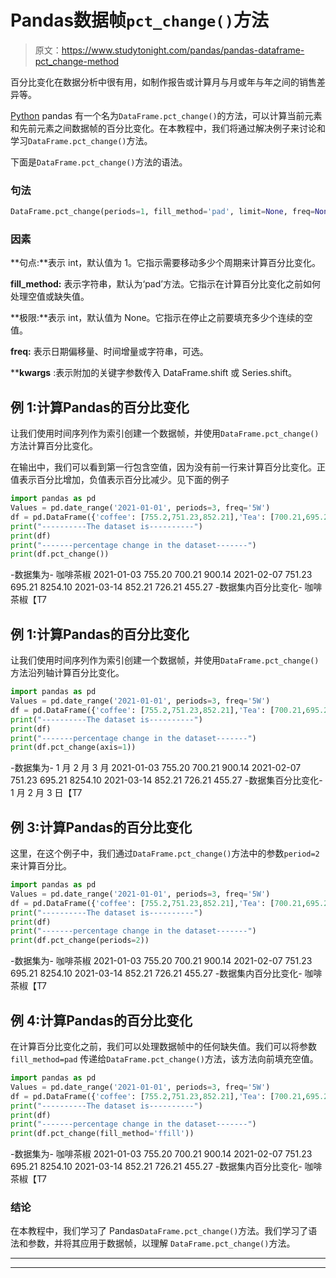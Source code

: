 # Pandas数据帧`pct_change()`方法

> 原文：<https://www.studytonight.com/pandas/pandas-dataframe-pct_change-method>

百分比变化在数据分析中很有用，如制作报告或计算月与月或年与年之间的销售差异等。

[Python](https://www.studytonight.com/python/getting-started-with-python) pandas 有一个名为`DataFrame.pct_change()`的方法，可以计算当前元素和先前元素之间数据帧的百分比变化。在本教程中，我们将通过解决例子来讨论和学习`DataFrame.pct_change()`方法。

下面是`DataFrame.pct_change()`方法的语法。

### 句法

```py
DataFrame.pct_change(periods=1, fill_method='pad', limit=None, freq=None, **kwargs)
```

### 因素

**句点:**表示 int，默认值为 1。它指示需要移动多少个周期来计算百分比变化。

**fill_method:** 表示字符串，默认为‘pad’方法。它指示在计算百分比变化之前如何处理空值或缺失值。

**极限:**表示 int，默认值为 None。它指示在停止之前要填充多少个连续的空值。

**freq:** 表示日期偏移量、时间增量或字符串，可选。

****kwargs** :表示附加的关键字参数传入 DataFrame.shift 或 Series.shift。

## 例 1:计算Pandas的百分比变化

让我们使用时间序列作为索引创建一个数据帧，并使用`DataFrame.pct_change()`方法计算百分比变化。

在输出中，我们可以看到第一行包含空值，因为没有前一行来计算百分比变化。正值表示百分比增加，负值表示百分比减少。见下面的例子

```py
import pandas as pd
Values = pd.date_range('2021-01-01', periods=3, freq='5W')
df = pd.DataFrame({'coffee': [755.2,751.23,852.21],'Tea': [700.21,695.21,726.21],'Pepper':[900.14,8254.1,455.27]}, index=Values)
print("----------The dataset is----------")
print(df)
print("-------percentage change in the dataset-------")
print(df.pct_change())
```

-数据集为-
咖啡茶椒
2021-01-03 755.20 700.21 900.14
2021-02-07 751.23 695.21 8254.10
2021-03-14 852.21 726.21 455.27
-数据集内百分比变化-
咖啡茶椒【T7

## 例 1:计算Pandas的百分比变化

让我们使用时间序列作为索引创建一个数据帧，并使用`DataFrame.pct_change()`方法沿列轴计算百分比变化。

```py
import pandas as pd
Values = pd.date_range('2021-01-01', periods=3, freq='5W')
df = pd.DataFrame({'coffee': [755.2,751.23,852.21],'Tea': [700.21,695.21,726.21],'Pepper':[900.14,8254.1,455.27]}, index=Values)
print("----------The dataset is----------")
print(df)
print("-------percentage change in the dataset-------")
print(df.pct_change(axis=1))
```

-数据集为-
1 月 2 月 3 月
2021-01-03 755.20 700.21 900.14
2021-02-07 751.23 695.21 8254.10
2021-03-14 852.21 726.21 455.27
-数据集百分比变化-
1 月 2 月 3 日【T7

## 例 3:计算Pandas的百分比变化

这里，在这个例子中，我们通过`DataFrame.pct_change()`方法中的参数`period=2`来计算百分比。

```py
import pandas as pd
Values = pd.date_range('2021-01-01', periods=3, freq='5W')
df = pd.DataFrame({'coffee': [755.2,751.23,852.21],'Tea': [700.21,695.21,726.21],'Pepper':[900.14,8254.1,455.27]}, index=Values)
print("----------The dataset is----------")
print(df)
print("-------percentage change in the dataset-------")
print(df.pct_change(periods=2))
```

-数据集为-
咖啡茶椒
2021-01-03 755.20 700.21 900.14
2021-02-07 751.23 695.21 8254.10
2021-03-14 852.21 726.21 455.27
-数据集内百分比变化-
咖啡茶椒【T7

## 例 4:计算Pandas的百分比变化

在计算百分比变化之前，我们可以处理数据帧中的任何缺失值。我们可以将参数`fill_method=pad` 传递给`DataFrame.pct_change()`方法，该方法向前填充空值。

```py
import pandas as pd
Values = pd.date_range('2021-01-01', periods=3, freq='5W')
df = pd.DataFrame({'coffee': [755.2,751.23,852.21],'Tea': [700.21,695.21,726.21],'Pepper':[900.14,8254.1,455.27]}, index=Values)
print("----------The dataset is----------")
print(df)
print("-------percentage change in the dataset-------")
print(df.pct_change(fill_method='ffill'))
```

-数据集为-
咖啡茶椒
2021-01-03 755.20 700.21 900.14
2021-02-07 751.23 695.21 8254.10
2021-03-14 852.21 726.21 455.27
-数据集内百分比变化-
咖啡茶椒【T7

### 结论

在本教程中，我们学习了 Pandas`DataFrame.pct_change()`方法。我们学习了语法和参数，并将其应用于数据帧，以理解 `DataFrame.pct_change()`方法。

* * *

* * *
